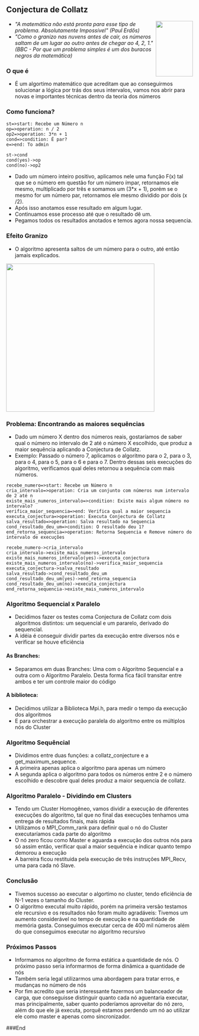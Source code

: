 ## Conjectura de Collatz
<img align="right" width="100" height="150" src="https://vignette.wikia.nocookie.net/yugioh/images/a/a1/DarkHole-YS15-PT-SR-1E.jpg/revision/latest?cb=20160208133327&path-prefix=pt">

- *"A matemática não está pronta para esse tipo de problema. Absolutamente Impossível" (Paul Erdős)*
- *"Como o granizo nas nuvens antes de cair, os números saltam de um lugar ao outro antes de chegar ao 4, 2, 1." (BBC - Por que um problema simples é um dos buracos negros da matemática)*
### O que é
- É um algortimo matemático que acreditam que ao conseguirmos solucionar a lógica por trás dos seus intervalos, vamos nos abrir para novas e importantes técnicas dentro da teoria dos números

### Como funciona?

```flow
st=>start: Recebe um Número n
op=>operation: n / 2
op2=>operation: 3*n + 1
cond=>condition: É par?
e=>end: To admin

st->cond
cond(yes)->op
cond(no)->op2
```

- Dado um número inteiro positivo, aplicamos nele uma função F(x) tal que se o número em questão for um número ímpar, retornamos ele mesmo, multiplicado por três e somamos um (3*x + 1), porém se o mesmo for um número par, retornamos ele mesmo dividido por dois (x /2).
- Após isso anotamos esse resultado em algum lugar.
- Continuamos esse processo até que o resultado dê um.
- Pegamos todos os resultados anotados e temos agora nossa sequencia.

### Efeito Granizo
- O algoritmo apresenta saltos de um número para o outro, até então jamais explicados.
<img align="center" width="400" height="400" src="https://ichef.bbci.co.uk/news/624/cpsprodpb/AE2B/production/_90278544_9ed0b0dd-8bfb-4baa-8510-1772270e35fc.jpg">

### **Problema:** Encontrando as maiores sequências
- Dado um número X dentro dos números reais, gostaríamos de saber qual o número no intervalo de 2 até o número X escolhido, que produz a maior sequência aplicando a Conjectura de Collatz.
- Exemplo: Passado o número 7, aplicamos o algoritmo para o 2, para o 3, para o 4, para o 5, para o 6 e para o 7. Dentro dessas seis execuções do algoritmo, verificamos qual deles retornou a sequência com mais números.

```flow
recebe_numero=>start: Recebe um Número n
cria_intervalo=>operation: Cria um conjunto com números num intervalo de 2 até n
existe_mais_numeros_intervalo=>condition: Existe mais algum número no intervalo?
verifica_maior_sequencia=>end: Verifica qual a maior sequencia
executa_conjectura=>operation: Executa Conjectura de Collatz
salva_resultado=>operation: Salva resultado na Sequencia
cond_resultado_deu_um=>condition: O resultado deu 1?
end_retorna_sequencia=>operation: Retorna Sequencia e Remove número do intervalo de execuções

recebe_numero->cria_intervalo
cria_intervalo->existe_mais_numeros_intervalo
existe_mais_numeros_intervalo(yes)->executa_conjectura
existe_mais_numeros_intervalo(no)->verifica_maior_sequencia
executa_conjectura->salva_resultado
salva_resultado->cond_resultado_deu_um
cond_resultado_deu_um(yes)->end_retorna_sequencia
cond_resultado_deu_um(no)->executa_conjectura
end_retorna_sequencia->existe_mais_numeros_intervalo

```

### Algoritmo Sequencial x Paralelo
 - Decidimos fazer os testes coma  Conjectura de Collatz com dois algoritmos distintos: um sequencial e um pararelo, derivado do sequencial.
 - A idéia é conseguir dividir partes da execução entre diversos nós e verificar se houve eficiência

#### As Branches:
- Separamos em duas Branches: Uma com o Algoritmo Sequencial e a outra com o Algoritmo Paralelo. Desta forma fica fácil transitar entre ambos e ter um controle maior do código

#### A biblioteca:
 - Decidimos utilizar a Biblioteca Mpi.h, para medir o tempo da execução dos algoritmos
 - E para orchestrar a execução paralela do algoritmo entre os múltiplos nós do Cluster

### Algoritmo Sequêncial
- Dividimos entre duas funções: a collatz_conjecture e a get_maximum_sequence.
- A primeira apenas aplica o algoritmo para apenas um número
- A segunda aplica o algoritmo para todos os números entre 2 e o número escolhido e descobre qual deles produz a maior sequencia de collatz.

### Algoritmo Paralelo - Dividindo em Clusters
- Tendo um Cluster Homogêneo, vamos dividir a execução de diferentes execuções do algoritmo, tal que no final das execuções tenhamos uma entrega de resultados finais, mais rápida
 - Utilizamos o MPI_Comm_rank para definir qual o nó do Cluster executaríamos cada parte do algoritmo
 - O nó zero ficou como Master e aguarda a execução dos outros nós para só assim então, verificar qual a maior sequência e indicar quanto tempo demorou a execução
 - A barreira ficou restituida pela execução de três instruções MPI_Recv, uma para cada nó Slave.

### Conclusão
- Tivemos sucesso ao executar o algortimo no cluster, tendo eficiência de N-1 vezes o tamanho do Cluster.
- O algoritmo executal muito rápido, porém na primeira versão testamos ele recursivo e os resultados não foram muito agradáveis: Tivemos um aumento considerável no tempo de execução e na quantidade de memória gasta. Conseguimos executar cerca de 400 mil números além do que conseguimos executar no algoritmo recursivo

### Próximos Passos
- Informamos no algorítmo de forma estática a quantidade de nós. O próximo passo seria informarmos de forma dinâmica a quantidade de nós
- Também seria legal utilizarmos uma abordagem para tratar erros, e mudanças no número de nós
- Por fim acredito que seria interessante fazermos um balanceador de carga, que conseguisse distinguir quanto cada nó aguentaria executar, mas principalmente, saber quanto poderíamos aproveitar do nó zero, além do que ele já executa, porquê estamos perdendo um nó ao utilizar ele como master e apenas como sincronizador.

###End

